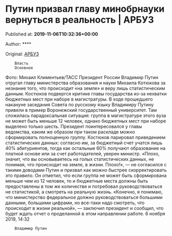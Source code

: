 
# Путин призвал главу минобрнауки вернуться в реальность | АРБУЗ

Published at: **2019-11-06T10:32:36+00:00**

Author: ****

Original: [АРБУЗ](https://arbuztoday.ru/putin-prizval-glavu-minobrnauki-vernutsya-v-realnost/)


        Власть
        Основное
      
Фото: Михаил Климентьев/ТАСС
Президент России Владимир Путин отругал главу министерства образования и науки Михаила Котюкова за незнание того, что происходит «на земле» и веру лишь статистическим данным. Костюков подвергся критике главы государства из-за нехватки бюджетных мест при наборе в магистратуры.
В ходе прошедшего накануне заседания Совета по русскому языку Владимиру Путину привели в пример Воронежский государственный университет. Там сложилась парадоксальная ситуация: группа в магистратуре этого вуза не может быть меньше 12 человек, однако бюджетных мест при наборе выделено только шесть. Президент поинтересовался у главы ведомства, каким же образом при таком раскладе можно сформировать полноценную группу. Костюков парировал приведением статистических данных: согласно им, за бюджетный счет учатся лишь 40% абитуриентов, тогда как остальные 60% получают образование на платной основе или за счет работодателей, уверен министр.
«Плохо, значит, что вы основываетесь на голых статистических данных, не понимая, что происходит на земле, в жизни. Плохо!», — не согласился с такими доводами Путин и призвал как можно быстрее скорректировать это правило. Он отметил, что если группа не может быть сформирована меньше чем из 12 человек, то и бюджетные места должны быть предоставлены в том же количестве и потребовал руководствоваться не статистикой, а смотреть на реальную жизнь.
«Конечно, я понимаю, что министерство федеральное должно руководствоваться большими данными, большими цифрами, но все-таки надо смотреть, что происходит в жизни реальной», — заключил президент и сообщил, что будет ждать отчет о проделанной в этом направлении работе.
6 ноября 2019, 14:32

        Владимир Путин
      
